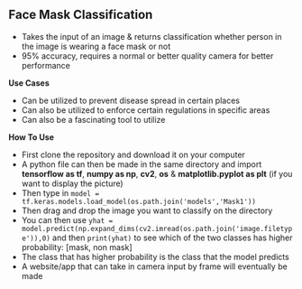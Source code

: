 ## **Face Mask Classification**

 - Takes the input of an image & returns classification whether person in the image is wearing a face mask or not
 - 95% accuracy, requires a normal or better quality camera for better performance

**Use Cases**
- Can be utilized to prevent disease spread in certain places
- Can also be utilized to enforce certain regulations in specific areas
- Can also be a fascinating tool to utilize 

**How To Use**
- First clone the repository and download it on your computer
- A python file can then be made in the same directory and import **tensorflow as tf**, **numpy as np**, **cv2**, **os** & **matplotlib.pyplot as plt** (if you want to display the picture)
- Then type in `model = tf.keras.models.load_model(os.path.join('models','Mask1'))`
- Then drag and drop the image you want to classify on the directory
- You can then use `yhat = model.predict(np.expand_dims(cv2.imread(os.path.join('image.filetype')),0)` and then `print(yhat)` to see which of the two classes has higher probability: [mask, non mask]
- The class that has higher probability is the class that the model predicts
- A website/app that can take in camera input by frame will eventually be made


